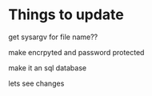 # Things to update

get sysargv for file name??

make encrpyted and password protected

make it an sql database


lets see changes